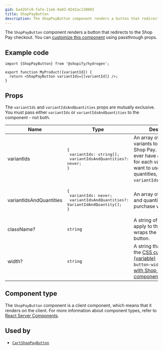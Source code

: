 ```yaml
---
gid: ba42bfc0-fafe-11eb-9a03-0242ac130003
title: ShopPayButton
description: The ShopPayButton component renders a button that redirects to the Shop Pay checkout.
---
```


The `ShopPayButton` component renders a button that redirects to the Shop Pay checkout. You can [customize this component](https://shopify.dev/api/hydrogen/components#customizing-hydrogen-components) using passthrough props.

## Example code

```tsx
import {ShopPayButton} from '@shopify/hydrogen';

export function MyProduct({variantId}) {
  return <ShopPayButton variantIds={[variantId]} />;
}
```

## Props

The `variantIds` and `variantIdsAndQuantities` props are mutually exclusive. You must pass either `variantIds` or `variantIdsAndQuantities` to the component - not both.

| Name                    | Type                                                                                             | Description                                                                                                                                                                                    |
| ----------------------- | ------------------------------------------------------------------------------------------------ | ---------------------------------------------------------------------------------------------------------------------------------------------------------------------------------------------- |
| variantIds              | <pre>{ <br> variantIds: string[]; <br> variantIdsAndQuantities?: never;<br>}</pre>               | An array of IDs of the variants to purchase with Shop Pay. This will only ever have a quantity of 1 for each variant. If you want to use other quantities, then use `variantIdsAndQuantities`. |
| variantIdsAndQuantities | <pre>{ <br> variantIds: never; <br> variantIdsAndQuantities?: VariantIdAndQuantity[];<br>}</pre> | An array of variant IDs and quantities to purchase with Shop Pay.                                                                                                                              |
| className?              | <code>string</code>                                                                              | A string of classes to apply to the `div` that wraps the Shop Pay button.                                                                                                                      |
| width? | <code>string</code> |   A string that's applied to the [CSS custom property (variable)](https://developer.mozilla.org/en-US/docs/Web/CSS/--*) `--shop-pay-button-width` for the [Buy with Shop Pay component](https://shopify.dev/custom-storefronts/tools/web-components#buy-with-shop-pay-component). |


## Component type

The `ShopPayButton` component is a client component, which means that it renders on the client. For more information about component types, refer to [React Server Components](https://shopify.dev/custom-storefronts/hydrogen/react-server-components).

## Used by

- [`CartShopPayButton`](https://shopify.dev/api/hydrogen/components/cart/cartshoppaybutton)
